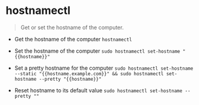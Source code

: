 # hostnamectl
> Get or set the hostname of the computer.

- Get the hostname of the computer
`hostnamectl`

- Set the hostname of the computer
`sudo hostnamectl set-hostname "{{hostname}}"`

- Set a pretty hostname for the computer
`sudo hostnamectl set-hostname --static "{{hostname.example.com}}" && sudo hostnamectl set-hostname --pretty "{{hostname}}"`

- Reset hostname to its default value
`sudo hostnamectl set-hostname --pretty ""`
